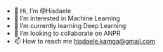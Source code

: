 - 👋 Hi, I’m @Hisdaele
- 👀 I’m interested in Machine Learning
- 🌱 I’m currently learning Deep Learning
- 💞️ I’m looking to collaborate on ANPR
- 📫 How to reach me hisdaele.kamga@gmail.com

<!---
Hisdaele/Hisdaele is a ✨ special ✨ repository because its `README.md` (this file) appears on your GitHub profile.
You can click the Preview link to take a look at your changes.
--->
